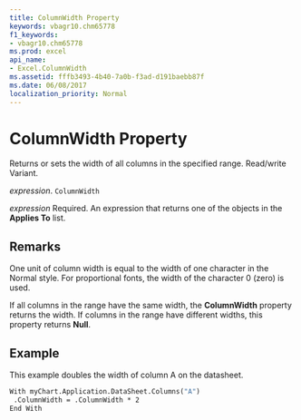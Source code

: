 ```yaml
---
title: ColumnWidth Property
keywords: vbagr10.chm65778
f1_keywords:
- vbagr10.chm65778
ms.prod: excel
api_name:
- Excel.ColumnWidth
ms.assetid: fffb3493-4b40-7a0b-f3ad-d191baebb87f
ms.date: 06/08/2017
localization_priority: Normal
---
```



# ColumnWidth Property

Returns or sets the width of all columns in the specified range. Read/write Variant.

_expression_. `ColumnWidth`

 _expression_ Required. An expression that returns one of the objects in the **Applies To** list.


## Remarks

One unit of column width is equal to the width of one character in the Normal style. For proportional fonts, the width of the character 0 (zero) is used.

If all columns in the range have the same width, the  **ColumnWidth** property returns the width. If columns in the range have different widths, this property returns **Null**.


## Example

This example doubles the width of column A on the datasheet.


```vb
With myChart.Application.DataSheet.Columns("A") 
 .ColumnWidth = .ColumnWidth * 2 
End With
```


